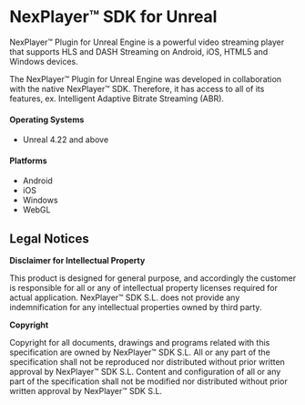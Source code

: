 # NexPlayer™ SDK for Unreal

NexPlayer™ Plugin for Unreal Engine is a powerful video streaming player that supports HLS and DASH Streaming on Android, iOS, HTML5 and Windows devices.  

The NexPlayer™ Plugin for Unreal Engine was developed in collaboration with the native NexPlayer™ SDK. Therefore, it has access to all of its features, ex. Intelligent Adaptive Bitrate Streaming (ABR). 

#### Operating Systems

- Unreal 4.22 and above

#### Platforms

- Android
- iOS
- Windows
- WebGL

## Legal Notices

**Disclaimer for Intellectual Property**

This product is designed for general purpose, and accordingly the customer is responsible for all or any of intellectual property licenses required for actual application. NexPlayer™ SDK S.L. does not provide any indemnification for any intellectual properties owned by third party.

**Copyright**

Copyright for all documents, drawings and programs related with this specification are owned by NexPlayer™ SDK S.L. All or any part of the specification shall not be reproduced nor distributed without prior written approval by NexPlayer™ SDK S.L. Content and configuration of all or any part of the specification shall not be modified nor distributed without prior written approval by NexPlayer™ SDK S.L.
